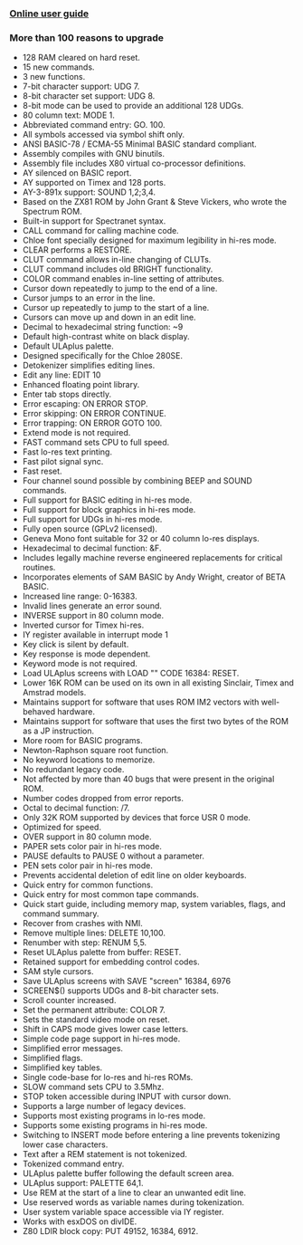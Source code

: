 ### [Online user guide](https://github.com/cheveron/sebasic4/wiki)

### More than 100 reasons to upgrade
* 128 RAM cleared on hard reset.
* 15 new commands.
* 3 new functions.
* 7-bit character support: UDG 7.
* 8-bit character set support: UDG 8.
* 8-bit mode can be used to provide an additional 128 UDGs.
* 80 column text: MODE 1.
* Abbreviated command entry: GO. 100.
* All symbols accessed via symbol shift only.
* ANSI BASIC-78 / ECMA-55 Minimal BASIC standard compliant.
* Assembly compiles with GNU binutils.
* Assembly file includes X80 virtual co-processor definitions.
* AY silenced on BASIC report.
* AY supported on Timex and 128 ports.
* AY-3-891x support: SOUND 1,2;3,4.
* Based on the ZX81 ROM by John Grant & Steve Vickers, who wrote the Spectrum ROM.
* Built-in support for Spectranet syntax.
* CALL command for calling machine code.
* Chloe font specially designed for maximum legibility in hi-res mode.
* CLEAR performs a RESTORE.
* CLUT command allows in-line changing of CLUTs.
* CLUT command includes old BRIGHT functionality.
* COLOR command enables in-line setting of attributes.
* Cursor down repeatedly to jump to the end of a line.
* Cursor jumps to an error in the line.
* Cursor up repeatedly to jump to the start of a line.
* Cursors can move up and down in an edit line.
* Decimal to hexadecimal string function: ~9
* Default high-contrast white on black display.
* Default ULAplus palette.
* Designed specifically for the Chloe 280SE.
* Detokenizer simplifies editing lines.
* Edit any line: EDIT 10
* Enhanced floating point library.
* Enter tab stops directly.
* Error escaping: ON ERROR STOP.
* Error skipping: ON ERROR CONTINUE.
* Error trapping: ON ERROR GOTO 100.
* Extend mode is not required.
* FAST command sets CPU to full speed.
* Fast lo-res text printing.
* Fast pilot signal sync.
* Fast reset.
* Four channel sound possible by combining BEEP and SOUND commands.
* Full support for BASIC editing in hi-res mode.
* Full support for block graphics in hi-res mode.
* Full support for UDGs in hi-res mode.
* Fully open source (GPLv2 licensed).
* Geneva Mono font suitable for 32 or 40 column lo-res displays.
* Hexadecimal to decimal function: &F.
* Includes legally machine reverse engineered replacements for critical routines.
* Incorporates elements of SAM BASIC by Andy Wright, creator of BETA BASIC.
* Increased line range: 0-16383.
* Invalid lines generate an error sound.
* INVERSE support in 80 column mode.
* Inverted cursor for Timex hi-res.
* IY register available in interrupt mode 1
* Key click is silent by default.
* Key response is mode dependent.
* Keyword mode is not required.
* Load ULAplus screens with LOAD "" CODE 16384: RESET.
* Lower 16K ROM can be used on its own in all existing Sinclair, Timex and Amstrad models.
* Maintains support for software that uses ROM IM2 vectors with well-behaved hardware.
* Maintains support for software that uses the first two bytes of the ROM as a JP instruction.
* More room for BASIC programs.
* Newton-Raphson square root function.
* No keyword locations to memorize.
* No redundant legacy code.
* Not affected by more than 40 bugs that were present in the original ROM.
* Number codes dropped from error reports.
* Octal to decimal function: /7.
* Only 32K ROM supported by devices that force USR 0 mode.
* Optimized for speed.
* OVER support in 80 column mode.
* PAPER sets color pair in hi-res mode.
* PAUSE defaults to PAUSE 0 without a parameter.
* PEN sets color pair in hi-res mode.
* Prevents accidental deletion of edit line on older keyboards.
* Quick entry for common functions.
* Quick entry for most common tape commands.
* Quick start guide, including memory map, system variables, flags, and command summary.
* Recover from crashes with NMI.
* Remove multiple lines: DELETE 10,100.
* Renumber with step: RENUM 5,5.
* Reset ULAplus palette from buffer: RESET.
* Retained support for embedding control codes.
* SAM style cursors.
* Save ULAplus screens with SAVE "screen" 16384, 6976
* SCREEN$() supports UDGs and 8-bit character sets.
* Scroll counter increased.
* Set the permanent attribute: COLOR 7.
* Sets the standard video mode on reset.
* Shift in CAPS mode gives lower case letters.
* Simple code page support in hi-res mode.
* Simplified error messages.
* Simplified flags.
* Simplified key tables.
* Single code-base for lo-res and hi-res ROMs.
* SLOW command sets CPU to 3.5Mhz.
* STOP token accessible during INPUT with cursor down.
* Supports a large number of legacy devices.
* Supports most existing programs in lo-res mode.
* Supports some existing programs in hi-res mode.
* Switching to INSERT mode before entering a line prevents tokenizing lower case characters.
* Text after a REM statement is not tokenized.
* Tokenized command entry.
* ULAplus palette buffer following the default screen area.
* ULAplus support: PALETTE 64,1.
* Use REM at the start of a line to clear an unwanted edit line.
* Use reserved words as variable names during tokenization.
* User system variable space accessible via IY register.
* Works with esxDOS on divIDE.
* Z80 LDIR block copy: PUT 49152, 16384, 6912.
